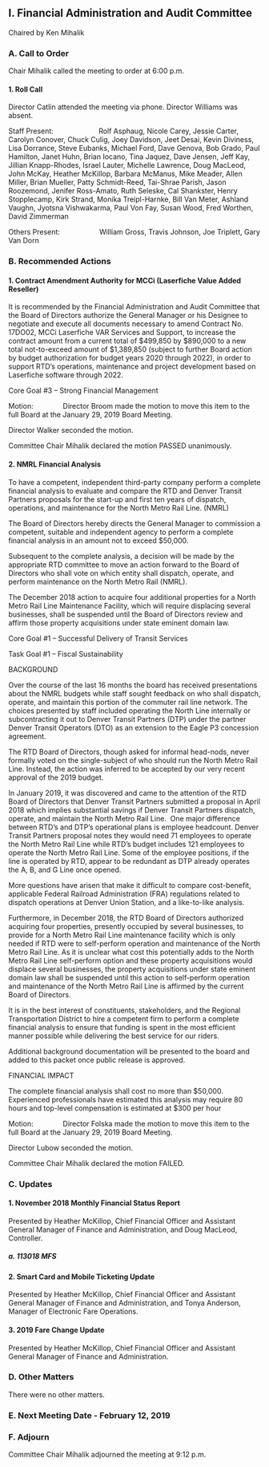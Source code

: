 ## I. Financial Administration and Audit Committee

Chaired by Ken Mihalik

### A. Call to Order

Chair Mihalik called the meeting to order at 6:00 p.m.

#### 1. Roll Call

Director Catlin attended the meeting via phone. Director Williams was absent.

Staff Present:                       Rolf Asphaug, Nicole Carey, Jessie Carter, Carolyn Conover, Chuck Culig, Joey Davidson, Jeet Desai, Kevin Diviness, Lisa Dorrance, Steve Eubanks, Michael Ford, Dave Genova, Bob Grado, Paul Hamilton, Janet Huhn, Brian Iocano, Tina Jaquez, Dave Jensen, Jeff Kay, Jillian Knapp-Rhodes, Israel Lauter, Michelle Lawrence, Doug MacLeod, John McKay, Heather McKillop, Barbara McManus, Mike Meader, Allen Miller, Brian Mueller, Patty Schmidt-Reed, Tai-Shrae Parish, Jason Roozemond, Jenifer Ross-Amato, Ruth Seleske, Cal Shankster, Henry Stopplecamp, Kirk Strand, Monika Treipl-Harnke, Bill Van Meter, Ashland Vaughn, Jyotsna Vishwakarma, Paul Von Fay, Susan Wood, Fred Worthen, David Zimmerman

Others Present:                    William Gross, Travis Johnson, Joe Triplett, Gary Van Dorn

### B. Recommended Actions

#### 1. Contract Amendment Authority for MCCi (Laserfiche Value Added Reseller)

It is recommended by the Financial Administration and Audit Committee that the Board of Directors authorize the General Manager or his Designee to negotiate and execute all documents necessary to amend Contract No. 17DO02, MCCi Laserfiche VAR Services and Support, to increase the contract amount from a current total of $499,850 by $890,000 to a new total not-to-exceed amount of $1,389,850 (subject to further Board action by budget authorization for budget years 2020 through 2022), in order to support RTD’s operations, maintenance and project development based on Laserfiche software through 2022.

Core Goal #3 – Strong Financial Management

Motion:               Director Broom made the motion to move this item to the full Board at the January 29, 2019 Board Meeting.

Director Walker seconded the motion.

Committee Chair Mihalik declared the motion PASSED unanimously.

#### 2. NMRL Financial Analysis

To have a competent, independent third-party company perform a complete financial analysis to evaluate and compare the RTD and Denver Transit Partners proposals for the start-up and first ten years of dispatch, operations, and maintenance for the North Metro Rail Line. (NMRL)

The Board of Directors hereby directs the General Manager to commission a competent, suitable and independent agency to perform a complete financial analysis in an amount not to exceed $50,000.

Subsequent to the complete analysis, a decision will be made by the appropriate RTD committee to move an action forward to the Board of Directors who shall vote on which entity shall dispatch, operate, and perform maintenance on the North Metro Rail (NMRL).

The December 2018 action to acquire four additional properties for a North Metro Rail Line Maintenance Facility, which will require displacing several businesses, shall be suspended until the Board of Directors review and affirm those property acquisitions under state eminent domain law.

Core Goal #1 – Successful Delivery of Transit Services

Task Goal #1 – Fiscal Sustainability

BACKGROUND

Over the course of the last 16 months the board has received presentations about the NMRL budgets while staff sought feedback on who shall dispatch, operate, and maintain this portion of the commuter rail line network. The choices presented by staff included operating the North Line internally or subcontracting it out to Denver Transit Partners (DTP) under the partner Denver Transit Operators (DTO) as an extension to the Eagle P3 concession agreement.

The RTD Board of Directors, though asked for informal head-nods, never formally voted on the single-subject of who should run the North Metro Rail Line. Instead, the action was inferred to be accepted by our very recent approval of the 2019 budget.

In January 2019, it was discovered and came to the attention of the RTD Board of Directors that Denver Transit Partners submitted a proposal in April 2018 which implies substantial savings if Denver Transit Partners dispatch, operate, and maintain the North Metro Rail Line.  One major difference between RTD’s and DTP’s operational plans is employee headcount. Denver Transit Partners proposal notes they would need 71 employees to operate the North Metro Rail Line while RTD’s budget includes 121 employees to operate the North Metro Rail Line. Some of the employee positions, if the line is operated by RTD, appear to be redundant as DTP already operates the A, B, and G Line once opened.

More questions have arisen that make it difficult to compare cost-benefit, applicable Federal Railroad Administration (FRA) regulations related to dispatch operations at Denver Union Station, and a like-to-like analysis.

Furthermore, in December 2018, the RTD Board of Directors authorized acquiring four properties, presently occupied by several businesses, to provide for a North Metro Rail Line maintenance facility which is only needed if RTD were to self-perform operation and maintenance of the North Metro Rail Line. As it is unclear what cost this potentially adds to the North Metro Rail Line self-perform option and these property acquisitions would displace several businesses, the property acquisitions under state eminent domain law shall be suspended until this action to self-perform operation and maintenance of the North Metro Rail Line is affirmed by the current Board of Directors.

It is in the best interest of constituents, stakeholders, and the Regional Transportation District to hire a competent firm to perform a complete financial analysis to ensure that funding is spent in the most efficient manner possible while delivering the best service for our riders.

Additional background documentation will be presented to the board and added to this packet once public release is approved.

FINANCIAL IMPACT

The complete financial analysis shall cost no more than $50,000. Experienced professionals have estimated this analysis may require 80 hours and top-level compensation is estimated at $300 per hour

Motion:               Director Folska made the motion to move this item to the full Board at the January 29, 2019 Board Meeting.

Director Lubow seconded the motion.

Committee Chair Mihalik declared the motion FAILED.

### C. Updates

#### 1. November 2018 Monthly Financial Status Report

Presented by Heather McKillop, Chief Financial Officer and Assistant General Manager of Finance and Administration, and Doug MacLeod, Controller.

##### a. 113018 MFS

#### 2. Smart Card and Mobile Ticketing Update

Presented by Heather McKillop, Chief Financial Officer and Assistant General Manager of Finance and Administration, and Tonya Anderson, Manager of Electronic Fare Operations.

#### 3. 2019 Fare Change Update

Presented by Heather McKillop, Chief Financial Officer and Assistant General Manager of Finance and Administration.

### D. Other Matters

There were no other matters.

### E. Next Meeting Date - February 12, 2019

### F. Adjourn

Committee Chair Mihalik adjourned the meeting at 9:12 p.m.